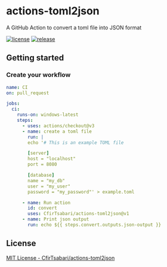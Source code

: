 # actions-toml2json
A GitHub Action to convert a toml file into JSON format

[![license](https://img.shields.io/github/license/CfirTsabari/actions-toml2json.svg)](https://github.com/CfirTsabari/actions-toml2json/blob/master/LICENSE)
[![release](https://img.shields.io/github/release/CfirTsabari/actions-toml2json.svg)](https://github.com/CfirTsabari/actions-toml2json/releases/latest)

## Getting started

### Create your workflow
```yaml
name: CI
on: pull_request

jobs:
  ci:
    runs-on: windows-latest
    steps:
      - uses: actions/checkout@v3
      - name: create a toml file
        run: |
        echo '# This is an example TOML file

        [server]
        host = "localhost"
        port = 8080

        [database]
        name = "my_db"
        user = "my_user"
        password = "my_password"' > example.toml

      - name: Run action
        id: convert
        uses: CfirTsabari/actions-toml2json@v1
      - name: Print json output
        run: echo ${{ steps.convert.outputs.json-output }}
```

## License
[MIT License - CfirTsabari/actions-toml2json](https://github.com/CfirTsabari/actions-toml2json/blob/master/LICENSE)

